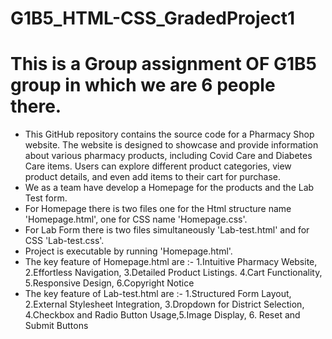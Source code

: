 # G1B5_HTML-CSS_GradedProject1
# This is a Group assignment OF G1B5 group in which we are 6 people there.
* This GitHub repository contains the source code for a Pharmacy Shop website. The website is designed to showcase and provide information about various pharmacy products, 
  including Covid Care and Diabetes Care items. Users can explore different product categories, view product details, and even add items to their cart for purchase.
* We as a team have develop a Homepage for the products and the Lab Test form.
* For Homepage there is two files one for the Html structure name 'Homepage.html', one for CSS name 'Homepage.css'.
* For Lab Form there is two files simultaneously 'Lab-test.html' and for CSS 'Lab-test.css'.
* Project is executable by running 'Homepage.html'.
* The key feature of Homepage.html are :- 1.Intuitive Pharmacy Website, 2.Effortless Navigation, 3.Detailed Product Listings. 4.Cart Functionality, 5.Responsive Design, 
  6.Copyright Notice
* The key feature of Lab-test.html are :- 1.Structured Form Layout, 2.External Stylesheet Integration, 3.Dropdown for District Selection, 4.Checkbox and Radio Button Usage,5.Image Display, 6. Reset and Submit Buttons
